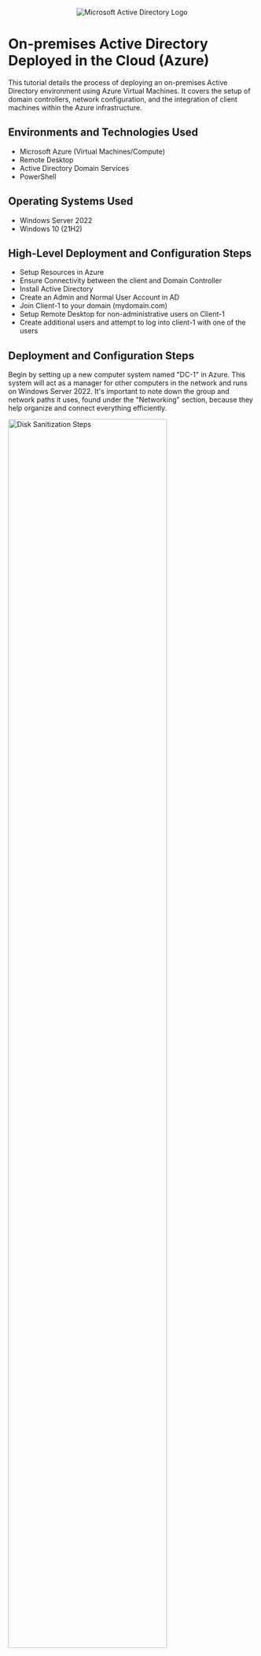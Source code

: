 <p align="center">
<img src="https://i.imgur.com/pU5A58S.png" alt="Microsoft Active Directory Logo"/>
</p>

<h1>On-premises Active Directory Deployed in the Cloud (Azure)</h1>
This tutorial details the process of deploying an on-premises Active Directory environment using Azure Virtual Machines. It covers the setup of domain controllers, network configuration, and the integration of client machines within the Azure infrastructure.<br />


<!--- <h2>Video Demonstration</h2>

- ### [YouTube: How to Deploy on-premises Active Directory within Azure Compute](https://www.youtube.com) --->

<h2>Environments and Technologies Used</h2>

- Microsoft Azure (Virtual Machines/Compute)
- Remote Desktop
- Active Directory Domain Services
- PowerShell

<h2>Operating Systems Used </h2>

- Windows Server 2022
- Windows 10 (21H2)

<h2>High-Level Deployment and Configuration Steps</h2>

- Setup Resources in Azure
- Ensure Connectivity between the client and Domain Controller
- Install Active Directory
- Create an Admin and Normal User Account in AD
- Join Client-1 to your domain (mydomain.com)
- Setup Remote Desktop for non-administrative users on Client-1
- Create additional users and attempt to log into client-1 with one of the users


<h2>Deployment and Configuration Steps</h2>

<p>
Begin by setting up a new computer system named "DC-1" in Azure. This system will act as a manager for other computers in the network and runs on Windows Server 2022. It's important to note down the group and network paths it uses, found under the "Networking" section, because they help organize and connect everything efficiently.</p>
<p>
<img src="https://i.imgur.com/X13KZeX.png" height="80%" width="80%" alt="Disk Sanitization Steps"/>
</p>
<br />

<p>
<img src="https://i.imgur.com/UVyFFo5.png" height="80%" width="80%" alt="Disk Sanitization Steps"/>
</p>
<br />

<p>
Next, set up a user computer system called "Client-1" that runs Windows 10, using Azure. Make sure to place it in the same organizational group and network path you noted earlier. This helps keep the systems connected and organized.</p>
<p>
<img src="https://i.imgur.com/qrOzNVX.png" height="80%" width="80%" alt="Disk Sanitization Steps"/>
</p>
<br />

<p>
Verify that both virtual machines (VMs) are connected within the same virtual network (Vnet).This step is crucial for ensuring that your systems can communicate seamlessly and are properly integrated within the same network environment.
</p>
<p>
<img src="https://i.imgur.com/YEGgTRc.png" height="80%" width="80%" alt="Disk Sanitization Steps"/>
</p>
<br />

<p>
Configure the Domain Controller's network interface card (NIC) to use a static private IP address. This step is vital to maintain consistent network communication and avoid potential disruptions that could occur if the Domain Controller were to receive a new IP address dynamically. A static IP ensures that the Domain Controller is easily locatable by other devices on the network at all times.</p>
<p>
<img src="https://i.imgur.com/tupvfne.png" height="80%" width="80%" alt="Disk Sanitization Steps"/>
</p>
<br />

<img src="https://i.imgur.com/mmKQFjf.png" height="80%" width="80%" alt="Disk Sanitization Steps"/>
</p>
<br />

<p>
Verify that both virtual machines (VMs) are located within the same virtual network (Vnet). You can confirm their network configuration by utilizing the Network Watcher's topology feature. This step is crucial for ensuring seamless communication between the VMs, as being on the same Vnet allows for direct network connections without the need for complex routing or additional network services.</p>
<p>
<p>
<img src="https://i.imgur.com/fLDkjmY.png" height="80%" width="80%" alt="Disk Sanitization Steps"/>
</p>
<br />

<h2>Network Connection Validation</h2>
<p>Ensure Client-1 can communicate with DC-1:</p>
<ol>
    <li>Access <strong>Client-1</strong> via Remote Desktop.</li>
    <li>Open command prompt.</li>
    <li>Type: <code>ping -t &lt;DC-1's IP&gt;</code> and press Enter.</li>
</ol>
<p>Continuous pinging tests the network connection stability between Client-1 and DC-1.</p>
<p>
<img src="https://i.imgur.com/03WouCC.png" height="80%" width="80%" alt="Disk Sanitization Steps"/>
</p>
<br />

<p>
<img src="https://i.imgur.com/jVcfPRh.png" height="80%" width="80%" alt="Disk Sanitization Steps"/>
</p>
<br />

<p>Enable ICMPv4 on the Domain Controller's Firewall:
<li>Log into the Domain Controller.</li>
<li>Access Windows Firewall settings.</li>
<li>Enable the ICMPv4 rule to allow incoming ping requests.</li>
</p>
<p>
<img src="https://i.imgur.com/zA0UP12.png" height="80%" width="80%" alt="Disk Sanitization Steps"/>
</p>
<br />

<p>
<img src="https://i.imgur.com/sB8hY5h.png" height="80%" width="80%" alt="Disk Sanitization Steps"/>
</p>
<br />

<p>
<img src="https://i.imgur.com/njD8aUF.png" height="80%" width="80%" alt="Disk Sanitization Steps"/>
</p>
<br />

<p>
Return to Client-1 to confirm that the ping operation was successful.
</p>
<p>
<img src="https://i.imgur.com/cl0shz2.png" height="80%" width="80%" alt="Disk Sanitization Steps"/>
</p>
<br />

<p>
Log into DC-1 and, using Server Manager, initiate the installation of Active Directory Domain Services by clicking "Add Roles and Features.</p>
<p>
<img src="https://i.imgur.com/ElzTafx.png" height="80%" width="80%" alt="Disk Sanitization Steps"/>
</p>
<br />

<p>
<img src="https://i.imgur.com/LkGxrEI.png" height="80%" width="80%" alt="Disk Sanitization Steps"/>
</p>
<br />

<p>Select "Active Directory Domain Services" from the options available.</p>
<p>
<img src="https://i.imgur.com/ql4qfbU.png" height="80%" width="80%" alt="Disk Sanitization Steps"/>
</p>
<br />

<p>Proceed to select and add the necessary features.</p>
<p>
<img src="https://i.imgur.com/udWfDcx.png" height="80%" width="80%" alt="Disk Sanitization Steps"/>
</p>
<br />

<p>
<p>
<img src="https://i.imgur.com/df6fHjW.png" height="80%" width="80%" alt="Disk Sanitization Steps"/>
</p>
<br />

<p>
Initiate the promotion to a Domain Controller by establishing a new forest, naming it "mydomain.com" (this can be any name; ensure it's memorable).</p>
<p>
<img src="https://i.imgur.com/W7RJvCG.png" height="80%" width="80%" alt="Disk Sanitization Steps"/>
</p>
<br />

<p>Choose a password for the Domain Administrator account. Note: This password won’t be needed for the current lab’s activities.</p>
<p>
<img src="https://i.imgur.com/6PSTsuz.png" height="80%" width="80%" alt="Disk Sanitization Steps"/>
</p>
<br />

<p>Proceed by selecting the default options at each step.</p>
<p>
<img src="https://i.imgur.com/xGThr9l.png" height="80%" width="80%" alt="Disk Sanitization Steps"/>
</p>
<br />

<p>
<img src="https://i.imgur.com/DAr4xMD.png" height="80%" width="80%" alt="Disk Sanitization Steps"/>
</p>
<br />

<p>
<img src="https://i.imgur.com/uD1gwIT.png" height="80%" width="80%" alt="Disk Sanitization Steps"/>
</p>
<br />

<p>
<img src="https://i.imgur.com/tMDqmDA.png" height="80%" width="80%" alt="Disk Sanitization Steps"/>
</p>
<br />

<p>
Install, then close the installer. Restart DC-1, and log back in using the credentials for user: mydomain.com\labuser</p>
<p>
<img src="https://i.imgur.com/CtwaMHm.png" height="80%" width="80%" alt="Disk Sanitization Steps"/>
</p>
<br />

<p>
In Active Directory Users and Computers(ADUC)
</p>
<p>
<img src="https://i.imgur.com/I8Osj7F.png" height="80%" width="80%" alt="Disk Sanitization Steps"/>
</p>
<br />

<p>
Let's now introduce a structure to organize our directory. We'll start by creating an Organizational Unit (OU) named "_EMPLOYEES". This step helps in categorizing user accounts and managing them effectively. To do this, access the Active Directory Users and Computers console, right-click on your domain, select "New", and then "Organizational Unit". Input "_EMPLOYEES" as the name.</p>
<p>
<img src="https://i.imgur.com/6PJW4Cl.png" height="80%" width="80%" alt="Disk Sanitization Steps"/>
</p>
<br />

<p>
<img src="https://i.imgur.com/6UQOCkA.png" height="80%" width="80%" alt="Disk Sanitization Steps"/>
</p>
<br />

<p>
Next, we'll create a special folder for administrator accounts called "_ADMINS". This helps us keep things organized and secure. To do this, go to the Active Directory Users and Computers area, right-click on your domain, choose "New", then "Organizational Unit", and name it "_ADMINS".</p>
<p>
<img src="https://i.imgur.com/DmONrTN.png" height="80%" width="80%" alt="Disk Sanitization Steps"/>
</p>
<br />

<p>Next, let's add a new team member named "Jane Doe" to our system. We'll give her the username "jane_admin" and set up her password. This step involves creating a user account for Jane in the Active Directory, ensuring she has the access she needs to perform her tasks.
</p>
<p>
<img src="https://i.imgur.com/u6ZCKq3.png" height="80%" width="80%" alt="Disk Sanitization Steps"/>
</p>
<br />

<p>
<img src="https://i.imgur.com/MNR7gwb.png" height="80%" width="80%" alt="Disk Sanitization Steps"/>
</p>
<br />

<p>
<img src="https://i.imgur.com/4r1yb8V.png" height="80%" width="80%" alt="Disk Sanitization Steps"/>
</p>
<br />

<p>For Jane Doe to have domain admin privileges, her user account, located in the Admins Organizational Unit, requires additional configuration. Right-click on Jane Doe's account, select "Properties," then navigate to the "Members Of" tab to proceed with assigning her the necessary administrative roles.
<p>
<img src="https://i.imgur.com/6QyvFwf.png" height="80%" width="80%" alt="Disk Sanitization Steps"/>
</p>
<br />

<p>
To grant Jane Doe administrative rights, click "Add" under her account settings and include "jane_admin" in the "Domain Admins" security group.
</p>
<p>
<img src="https://i.imgur.com/AUUmYXk.png" height="80%" width="80%" alt="Disk Sanitization Steps"/>
</p>
<br />

<p>Enter "Domain Admins" into the designated field to add Jane Doe to this built-in security group, then click "OK."
<p>
<img src="https://i.imgur.com/IkRM5CO.png" height="80%" width="80%" alt="Disk Sanitization Steps"/>
</p>
<br />

<p>Click "Apply" followed by "OK" to confirm the addition of our user to the Domain Admins group.
<p>
<img src="https://i.imgur.com/PYLxEvj.png" height="80%" width="80%" alt="Disk Sanitization Steps"/>
</p>
<br />

<h3>Join Client-1 to the domain by changing its settings to become a member of "mydomain.com"</h3>
<p>
In the Azure Portal, update Client-1's DNS settings to use the private IP address of your Domain Controller.
</p>
<p>
<img src="https://i.imgur.com/hztYHCN.png" height="80%" width="80%" alt="Disk Sanitization Steps"/>
</p>
<br />

<p>
In the Azure Portal, navigate to Client-1 and initiate a restart.
</p>
<p>
<img src="https://i.imgur.com/VZyCt5Y.png" height="80%" width="80%" alt="Disk Sanitization Steps"/>
</p>
<br />

<p>
Log into Client-1 using Remote Desktop as the local admin (labuser), and connect it to the domain. The computer will need to restart afterward.</p>
<p>
<img src="https://i.imgur.com/MhJcB00.png" height="80%" width="80%" alt="Disk Sanitization Steps"/>
</p>
<br />

<p>
Log into the Domain Controller using Remote Desktop, and in the Active Directory Users and Computers (ADUC) interface, check that Client-1 appears in the "Domain Users" and "Computers" container.
</p>
<p>
<img src="https://i.imgur.com/X3XnauP.png" height="80%" width="80%" alt="Disk Sanitization Steps"/>
</p>
<br />

<p>
<img src="https://i.imgur.com/6Vuqufm.png" height="80%" width="80%" alt="Disk Sanitization Steps"/>
</p>
<br />

<p>
Enable Remote Desktop access on Client-1 for non-administrative users.
</p>
<p>
<img src="https://i.imgur.com/CfTaDkL.png" height="80%" width="80%" alt="Disk Sanitization Steps"/>
</p>
<br />

<p>
Grant remote desktop access to all domain users by adding them to the Remote Desktop Users group.</p>
<p>
<img src="https://i.imgur.com/VTJJuck.png" height="80%" width="80%" alt="Disk Sanitization Steps"/>
</p>
<br />

<p>
To execute the script provided by your instructor, start by launching PowerShell ISE with administrative privileges. Once open, create a new document within the ISE and copy the entire script content into this new file.</p>
<p>
<img src="https://i.imgur.com/z5TZnSW.png" height="80%" width="80%" alt="Disk Sanitization Steps"/>
</p>
<br />

<p>Execute the script and watch as the accounts are generated in the corresponding "Organizational Unit" in the ADUC.</p>
<p>
<img src="https://i.imgur.com/Gdtc11H.png" height="80%" width="80%" alt="Disk Sanitization Steps"/>
</p>
<br />

<p>
Attempt to log into Client-1 using one of the account credentials created in the "_EMPLOYEES" Organizational Unit (make sure to note the password from the script).
</p>
<p>
<img src="https://i.imgur.com/iJERtrg.png" height="80%" width="80%" alt="Disk Sanitization Steps"/>
</p>
<br />

<p>Enter the credentials of the new user.</p>
<p>
<img src="https://i.imgur.com/hMLyEKM.png" height="80%" width="80%" alt="Disk Sanitization Steps"/>
</p>
<br />

<p>Final step: Notice the new user, created by the script, has been successfully logged in.</p>
<p>
<img src="https://i.imgur.com/2g4gOiH.png" height="80%" width="80%" alt="Disk Sanitization Steps"/>
</p>
<br />
